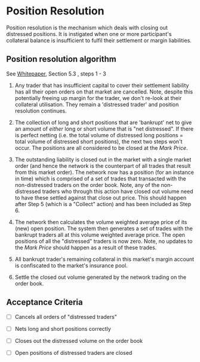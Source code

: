 # Position Resolution

Position resolution is the mechanism which deals with closing out distressed positions. It is instigated when one or more participant's collateral balance is insufficient to fulfil their settlement or margin liabilities.

## Position resolution algorithm

See [Whitepaper](../product/wikis/Whitepaper), Section 5.3 , steps 1 - 3

1. Any trader that has insufficient capital to cover their settlement liability has all their open orders on that market are cancelled. Note, despite this potentially freeing up margin for the trader, we don't re-look at their collateral utilisation. They remain a 'distressed trader' and position resolution continues.

2. The collection of long and short positions that are 'bankrupt' net to give an amount of *either* long or short volume that is "net distressed". If there is perfect netting (i.e. the total volume of distressed long positions = total volume of distressed short positions), the next two steps won't occur. The positions are all considered to be closed at the _Mark Price_.  

3. The outstanding liability is closed out in the market with a single market order (and hence the network is the counterpart of all trades that result from this market order). The network now has a position (for an instance in time) which is comprised of a set of trades that transacted with the non-distressed traders on the order book. Note, any of the non-distressed traders who through this action have closed out volume need to have these settled against that close out price. This should happen after Step 5 (which is a "Collect" action) and has been included as Step 6.

4. The network then calculates the volume weighted average price of its (new) open position. The system then generates a set of trades with the bankrupt traders all at this volume weighted average price. The open positions of all the "distressed" traders is now zero. Note, no updates to the _Mark Price_ should happen as a result of these trades.

5. All bankrupt trader's remaining collateral in this market's margin account is confiscated to the market's insurance pool.

6. Settle the closed out volume generated by the network trading on the order book.

## Acceptance Criteria

* [ ] Cancels all orders of "distressed traders"
* [ ] Nets long and short positions correctly
* [ ] Closes out the distressed volume on the order book
* [ ] Open positions of distressed traders are closed

